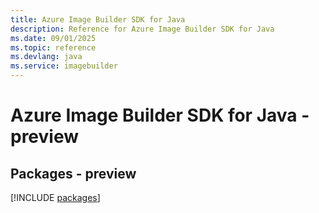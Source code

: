 ```yaml
---
title: Azure Image Builder SDK for Java
description: Reference for Azure Image Builder SDK for Java
ms.date: 09/01/2025
ms.topic: reference
ms.devlang: java
ms.service: imagebuilder
---
```

# Azure Image Builder SDK for Java - preview
## Packages - preview
[!INCLUDE [packages](image-builder-index.md)]